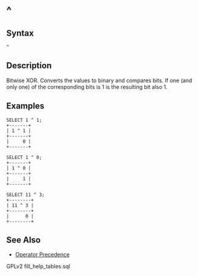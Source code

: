 # ^

## Syntax

```
^
```

## Description

Bitwise XOR. Converts the values to binary and compares bits. If one (and only one) of the corresponding bits is 1 is the resulting bit also 1.

## Examples

```
SELECT 1 ^ 1;
+-------+
| 1 ^ 1 |
+-------+
|     0 |
+-------+

SELECT 1 ^ 0;
+-------+
| 1 ^ 0 |
+-------+
|     1 |
+-------+

SELECT 11 ^ 3;
+--------+
| 11 ^ 3 |
+--------+
|      8 |
+--------+
```

## See Also

* [Operator Precedence](../../../sql-structure/operators/operator-precedence.md)

GPLv2 fill\_help\_tables.sql
